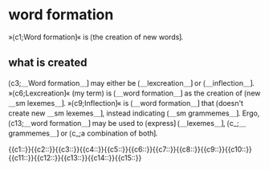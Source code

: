 # word formation

»⟮c1;Word formation⟯« is ⟮the creation of new words⟯.

## what is created

⟮c3;＿Word formation＿⟯ may either be ⟮＿lexcreation＿⟯ or ⟮＿inflection＿⟯.
»⟮c6;Lexcreation⟯« (my term) is ⟮＿word formation＿⟯ as the creation of ⟮new ＿sm lexemes＿⟯.
»⟮c9;Inflection⟯« is ⟮＿word formation＿⟯ that ⟮doesn't create new ＿sm lexemes＿⟯, instead indicating ⟮＿sm grammemes＿⟯.
Ergo, ⟮c13;＿word formation＿⟯ may be used to ⟮express⟯ ⟮＿lexemes＿⟯, ⟮c_;＿grammemes＿⟯ or ⟮c_;a combination of both⟯.

<span class='cloze-dump'>{{c1::}}{{c2::}}{{c3::}}{{c4::}}{{c5::}}{{c6::}}{{c7::}}{{c8::}}{{c9::}}{{c10::}}{{c11::}}{{c12::}}{{c13::}}{{c14::}}{{c15::}}</span>